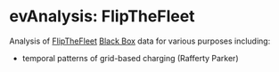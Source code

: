 # evAnalysis: FlipTheFleet

Analysis of [FlipTheFleet](http://flipthefleet.org/) [Black Box](https://flipthefleet.org/ev-black-box/) data for various purposes including:

 * temporal patterns of grid-based charging (Rafferty Parker)
